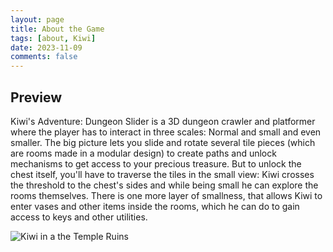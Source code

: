 ```yaml
---
layout: page
title: About the Game
tags: [about, Kiwi]
date: 2023-11-09
comments: false
---
```


## Preview
Kiwi's Adventure: Dungeon Slider is a 3D dungeon crawler and platformer where the player has to interact in three scales: Normal and small and even smaller. The big picture lets you slide and rotate several tile pieces (which are rooms made in a modular design) to create paths and unlock mechanisms to get access to your precious treasure. But to unlock the chest itself, you'll have to traverse the tiles in the small view: Kiwi crosses the threshold to the chest's sides and while being small he can explore the rooms themselves. There is one more layer of smallness, that allows Kiwi to enter vases and other items inside the rooms, which he can do to gain access to keys and other utilities. 

![Kiwi in a the Temple Ruins](https://ies-rafael-alberti.github.io/gameoff2023/assets/img/kiwi_teaser_lowres.jpg)

